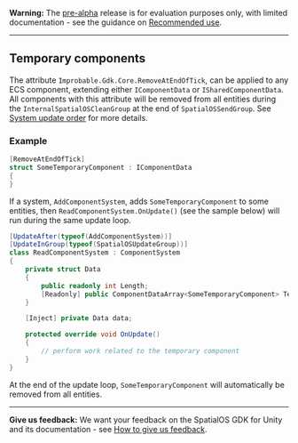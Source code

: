 **Warning:** The [pre-alpha](https://docs.improbable.io/reference/latest/shared/release-policy#maturity-stages) release is for evaluation purposes only, with limited documentation - see the guidance on [Recommended use](../../README.md#recommended-use).

-----


## Temporary components

The attribute `Improbable.Gdk.Core.RemoveAtEndOfTick`, can be applied to any ECS component, extending either `IComponentData` or `ISharedComponentData`.
All components with this attribute will be removed from all entities during the `InternalSpatialOSCleanGroup` at the end of `SpatialOSSendGroup`. See [System update order](system-update-order.md) for more details.

### Example
```csharp
[RemoveAtEndOfTick]
struct SomeTemporaryComponent : IComponentData
{
}
```

If a system, `AddComponentSystem`, adds `SomeTemporaryComponent` to some entities, then `ReadComponentSystem.OnUpdate()` (see the sample below) will run during the same update loop.

```csharp
[UpdateAfter(typeof(AddComponentSystem))]
[UpdateInGroup(typeof(SpatialOSUpdateGroup))]
class ReadComponentSystem : ComponentSystem
{
    private struct Data
    {
        public readonly int Length;
        [Readonly] public ComponentDataArray<SomeTemporaryComponent> TemporaryComponent;
    }

    [Inject] private Data data;

    protected override void OnUpdate()
    {
        // perform work related to the temporary component
    }
}
```

At the end of the update loop, `SomeTemporaryComponent` will automatically be removed from all entities.

----
**Give us feedback:** We want your feedback on the SpatialOS GDK for Unity and its documentation  - see [How to give us feedback](../../README.md#give-us-feedback).

[//]: # (Editorial review status: Engineer review only)
[//]: # (Questions to deal with: need to describe what a tick is. Needs to link to a doc on system execution order. Needs to link to docs describing the existing components which use this)
[//]: # (1. Editorial review  - JIRA TICKET: UTY-628)
